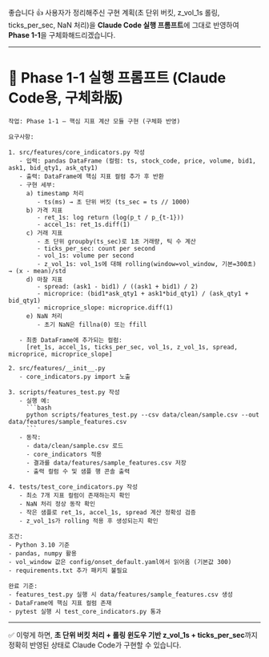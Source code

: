 좋습니다 👍 사용자가 정리해주신 구현 계획(초 단위 버킷, z\_vol\_1s 롤링, ticks\_per\_sec, NaN 처리)을 **Claude Code 실행 프롬프트**에 그대로 반영하여 **Phase 1-1**을 구체화해드리겠습니다.

---

# 📌 Phase 1-1 실행 프롬프트 (Claude Code용, 구체화版)

````
작업: Phase 1-1 — 핵심 지표 계산 모듈 구현 (구체화 반영)

요구사항:

1. src/features/core_indicators.py 작성
   - 입력: pandas DataFrame (컬럼: ts, stock_code, price, volume, bid1, ask1, bid_qty1, ask_qty1)
   - 출력: DataFrame에 핵심 지표 컬럼 추가 후 반환
   - 구현 세부:
     a) timestamp 처리
        - ts(ms) → 초 단위 버킷 (ts_sec = ts // 1000)
     b) 가격 지표
        - ret_1s: log return (log(p_t / p_{t-1}))
        - accel_1s: ret_1s.diff(1)
     c) 거래 지표
        - 초 단위 groupby(ts_sec)로 1초 거래량, 틱 수 계산
        - ticks_per_sec: count per second
        - vol_1s: volume per second
        - z_vol_1s: vol_1s에 대해 rolling(window=vol_window, 기본=300초) → (x - mean)/std
     d) 마찰 지표
        - spread: (ask1 - bid1) / ((ask1 + bid1) / 2)
        - microprice: (bid1*ask_qty1 + ask1*bid_qty1) / (ask_qty1 + bid_qty1)
        - microprice_slope: microprice.diff(1)
     e) NaN 처리
        - 초기 NaN은 fillna(0) 또는 ffill

   - 최종 DataFrame에 추가되는 컬럼:
     [ret_1s, accel_1s, ticks_per_sec, vol_1s, z_vol_1s, spread, microprice, microprice_slope]

2. src/features/__init__.py
   - core_indicators.py import 노출

3. scripts/features_test.py 작성
   - 실행 예:
     ```bash
     python scripts/features_test.py --csv data/clean/sample.csv --out data/features/sample_features.csv
     ```
   - 동작:
     - data/clean/sample.csv 로드
     - core_indicators 적용
     - 결과를 data/features/sample_features.csv 저장
     - 출력 컬럼 수 및 샘플 행 콘솔 출력

4. tests/test_core_indicators.py 작성
   - 최소 7개 지표 컬럼이 존재하는지 확인
   - NaN 처리 정상 동작 확인
   - 작은 샘플로 ret_1s, accel_1s, spread 계산 정확성 검증
   - z_vol_1s가 rolling 적용 후 생성되는지 확인

조건:
- Python 3.10 기준
- pandas, numpy 활용
- vol_window 값은 config/onset_default.yaml에서 읽어옴 (기본값 300)
- requirements.txt 추가 패키지 불필요

완료 기준:
- features_test.py 실행 시 data/features/sample_features.csv 생성
- DataFrame에 핵심 지표 컬럼 존재
- pytest 실행 시 test_core_indicators.py 통과
````

---

✅ 이렇게 하면, **초 단위 버킷 처리 + 롤링 윈도우 기반 z\_vol\_1s + ticks\_per\_sec**까지 정확히 반영된 상태로 Claude Code가 구현할 수 있습니다.
